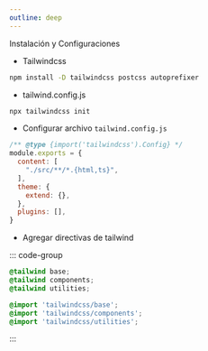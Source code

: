 ```yaml
---
outline: deep
---
```


Instalación y Configuraciones

* Tailwindcss
```bash
npm install -D tailwindcss postcss autoprefixer
```

* tailwind.config.js
```bash
npx tailwindcss init
```

* Configurar archivo ``tailwind.config.js``
```js
/** @type {import('tailwindcss').Config} */
module.exports = {
  content: [
    "./src/**/*.{html,ts}",
  ],
  theme: {
    extend: {},
  },
  plugins: [],
}
```

* Agregar directivas de tailwind

::: code-group

```css [styles.css]
@tailwind base;
@tailwind components;
@tailwind utilities;
```

```scss [styles.scss]
@import 'tailwindcss/base';
@import 'tailwindcss/components';
@import 'tailwindcss/utilities';
```
:::
